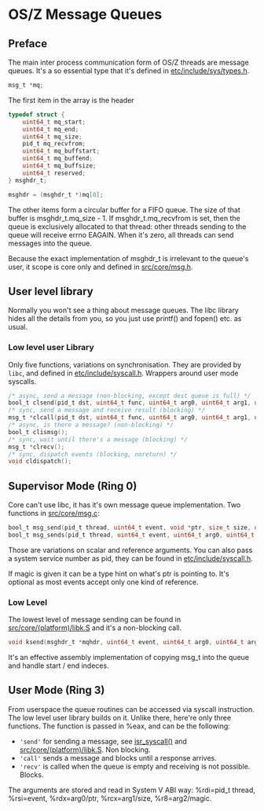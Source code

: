 OS/Z Message Queues
===================

Preface
-------

The main inter process communication form of OS/Z threads are message queues.
It's a so essential type that it's defined in [etc/include/sys/types.h](https://github.com/bztsrc/osz/blob/master/etc/include/sys/types.h).

```c
msg_t *mq;
```

The first item in the array is the header

```c
typedef struct {
    uint64_t mq_start;
    uint64_t mq_end;
    uint64_t mq_size;
    pid_t mq_recvfrom;
    uint64_t mq_buffstart;
    uint64_t mq_buffend;
    uint64_t mq_buffsize;
    uint64_t reserved;
} msghdr_t;

msghdr = (msghdr_t *)mq[0];
```

The other items form a circular buffer for a FIFO queue. The size of that buffer is msghdr_t.mq_size - 1.
If msghdr_t.mq_recvfrom is set, then the queue is exclusively allocated to that thread: other
threads sending to the queue will receive errno EAGAIN. When it's zero, all threads can send messages into the queue.

Because the exact implementation of msghdr_t is irrelevant to the queue's user, it scope is core only and defined
in [src/core/msg.h](https://github.com/bztsrc/osz/blob/master/src/core/msg.h).

User level library
------------------

Normally you won't see a thing about message queues. The libc library hides all the details from you, so you just
use printf() and fopen() etc. as usual.

### Low level user Library

Only five functions, variations on synchronisation. They are provided by `libc`, and defined in [etc/include/syscall.h](https://github.com/bztsrc/osz/blob/master/etc/include/syscall.h). Wrappers around user mode syscalls.

```c
/* async, send a message (non-blocking, except dest queue is full) */
bool_t clsend(pid_t dst, uint64_t func, uint64_t arg0, uint64_t arg1, uint64_t arg2, uint64_t arg3, uint64_t arg4, uint64_t arg5);
/* sync, send a message and receive result (blocking) */
msg_t *clcall(pid_t dst, uint64_t func, uint64_t arg0, uint64_t arg1, uint64_t arg2, uint64_t arg3, uint64_t arg4, uint64_t arg5);
/* async, is there a message? (non-blocking) */
bool_t clismsg();
/* sync, wait until there's a message (blocking) */
msg_t *clrecv();
/* sync, dispatch events (blocking, noreturn) */
void cldispatch();
```

Supervisor Mode (Ring 0)
------------------------

Core can't use libc, it has it's own message queue implementation. Two functions in [src/core/msg.c](https://github.com/bztsrc/osz/blob/master/src/core/msg.c):

```c
bool_t msg_send(pid_t thread, uint64_t event, void *ptr, size_t size, uint64_t magic);
bool_t msg_sends(pid_t thread, uint64_t event, uint64_t arg0, uint64_t arg1, uint64_t arg2, uint64_t arg3, uint64_t arg4, uint64_t arg5);
```

Those are variations on scalar and reference arguments. You can also
pass a system service number as pid, they can be found in [etc/include/syscall.h](https://github.com/bztsrc/osz/blob/master/etc/include/syscall.h).

If magic is given it can be a type hint on what's ptr is pointing to. It's optional as most events accept
only one kind of reference.

### Low Level

The lowest level of message sending can be found in [src/core/(platform)/libk.S](https://github.com/bztsrc/osz/blob/master/src/core/x86_64/libk.S) and it's a non-blocking call.

```c
void ksend(msghdr_t *mqhdr, uint64_t event, uint64_t arg0, uint64_t arg1, uint64_t arg2, uint64_t arg3, uint64_t arg4, uint64_t arg5);
```

It's an effective assembly implementation of copying msg_t into the queue and handle start / end indeces.

User Mode (Ring 3)
------------------

From userspace the queue routines can be accessed via syscall instruction. The low level user library builds on it.
Unlike there, here're only three functions. The function is passed in %eax, and can be the following:

 - `'send'` for sending a message, see [isr_syscall()](https://github.com/bztsrc/osz/blob/master/src/core/x86_64/isr.c) and [src/core/(platform)/libk.S](https://github.com/bztsrc/osz/blob/master/src/core/x86_64/libk.S). Non blocking.
 - `'call'` sends a message and blocks until a response arrives.
 - `'recv'` is called when the queue is empty and receiving is not possible. Blocks.

The arguments are stored and read in System V ABI way: %rdi=pid_t thread, %rsi=event, %rdx=arg0/ptr, %rcx=arg1/size, %r8=arg2/magic.
